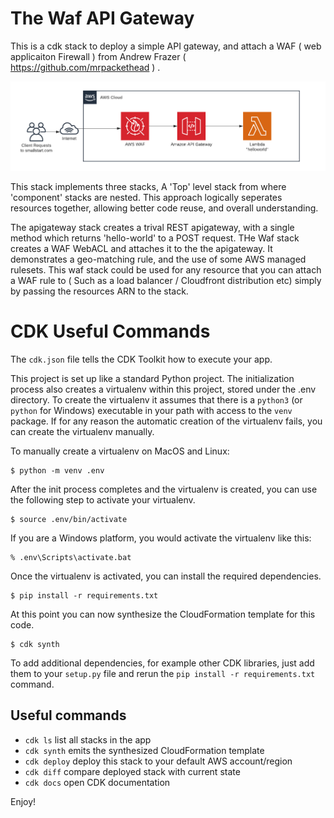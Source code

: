 # The Waf API Gateway


This is a cdk stack to deploy a simple API gateway, and attach a WAF ( web applicaiton Firewall ) from Andrew Frazer ( <https://github.com/mrpackethead> ) .

![architecture](img/the-waf-apigateway.png)

This stack implements three stacks,  A 'Top' level stack from where 'component' stacks are nested.  This approach logically seperates resources together, allowing better code reuse, and overall understanding. 

The apigateway stack creates a trival REST apigateway, with a single method which returns 'hello-world' to a POST request. 
THe Waf stack creates a WAF WebACL and attaches it to the the apigateway.    It demonstrates a geo-matching rule, and the use of some AWS managed rulesets.    This waf stack could be used for any resource that you can attach a WAF rule to ( Such as a load balancer / Cloudfront distribution etc) simply by passing the resources ARN to the stack. 


# CDK Useful Commands

The `cdk.json` file tells the CDK Toolkit how to execute your app.

This project is set up like a standard Python project.  The initialization
process also creates a virtualenv within this project, stored under the .env
directory.  To create the virtualenv it assumes that there is a `python3`
(or `python` for Windows) executable in your path with access to the `venv`
package. If for any reason the automatic creation of the virtualenv fails,
you can create the virtualenv manually.

To manually create a virtualenv on MacOS and Linux:

```
$ python -m venv .env
```

After the init process completes and the virtualenv is created, you can use the following
step to activate your virtualenv.

```
$ source .env/bin/activate
```

If you are a Windows platform, you would activate the virtualenv like this:

```
% .env\Scripts\activate.bat
```

Once the virtualenv is activated, you can install the required dependencies.

```
$ pip install -r requirements.txt
```

At this point you can now synthesize the CloudFormation template for this code.

```
$ cdk synth
```

To add additional dependencies, for example other CDK libraries, just add
them to your `setup.py` file and rerun the `pip install -r requirements.txt`
command.

## Useful commands

 * `cdk ls`          list all stacks in the app
 * `cdk synth`       emits the synthesized CloudFormation template
 * `cdk deploy`      deploy this stack to your default AWS account/region
 * `cdk diff`        compare deployed stack with current state
 * `cdk docs`        open CDK documentation

Enjoy!


